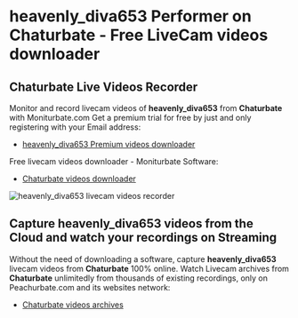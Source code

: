 # heavenly_diva653 Performer on Chaturbate - Free LiveCam videos downloader

## Chaturbate Live Videos Recorder

Monitor and record livecam videos of **heavenly_diva653** from **Chaturbate** with Moniturbate.com
Get a premium trial for free by just and only registering with your Email address:
* [heavenly_diva653 Premium videos downloader](https://moniturbate.com/request-demo-licence-key.html)

Free livecam videos downloader - Moniturbate Software:
* [Chaturbate videos downloader](https://moniturbate.com/moniturbate-download-software.html)

![heavenly_diva653 livecam videos recorder](https://peachurnet.com/templates/moniturbate-software.png)


## Capture heavenly_diva653 videos from the Cloud and watch your recordings on Streaming

Without the need of downloading a software, capture **heavenly_diva653** livecam videos from **Chaturbate** 100% online.
Watch Livecam archives from **Chaturbate** unlimitedly from thousands of existing recordings, only on Peachurbate.com and its websites network:
* [Chaturbate videos archives](https://peachurnet.com/)